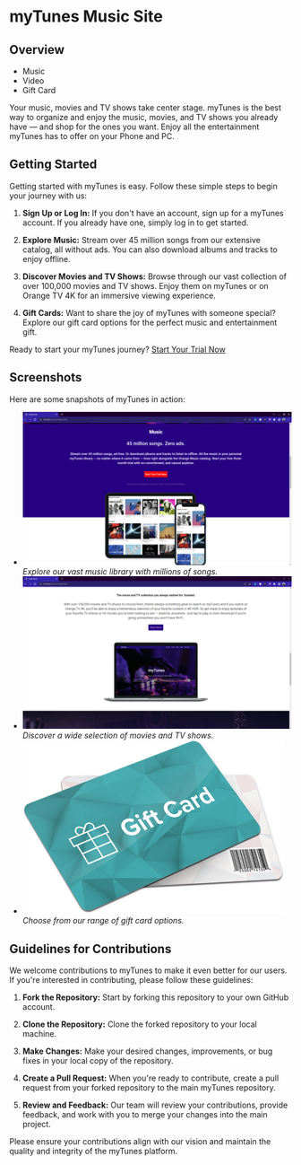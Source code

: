 # myTunes Music Site

## Overview

- Music
- Video
- Gift Card

Your music, movies and TV shows take center stage. myTunes is the best way to organize and enjoy the music, movies, and TV shows you already have — and shop for the ones you want. Enjoy all the entertainment myTunes has to offer on your Phone and PC.

## Getting Started

Getting started with myTunes is easy. Follow these simple steps to begin your journey with us:

1. **Sign Up or Log In:** If you don't have an account, sign up for a myTunes account. If you already have one, simply log in to get started.

2. **Explore Music:** Stream over 45 million songs from our extensive catalog, all without ads. You can also download albums and tracks to enjoy offline.

3. **Discover Movies and TV Shows:** Browse through our vast collection of over 100,000 movies and TV shows. Enjoy them on myTunes or on Orange TV 4K for an immersive viewing experience.

4. **Gift Cards:** Want to share the joy of myTunes with someone special? Explore our gift card options for the perfect music and entertainment gift.

Ready to start your myTunes journey? [Start Your Trial Now](#)

## Screenshots

Here are some snapshots of myTunes in action:

- ![Music](/Images/Screenshots/ss2.png) _Explore our vast music library with millions of songs._
- ![Movies](/Images/Screenshots/ss3.png) _Discover a wide selection of movies and TV shows._
- ![Gift Cards](/Images/gift_card.png) _Choose from our range of gift card options._

## Guidelines for Contributions

We welcome contributions to myTunes to make it even better for our users. If you're interested in contributing, please follow these guidelines:

1. **Fork the Repository:** Start by forking this repository to your own GitHub account.

2. **Clone the Repository:** Clone the forked repository to your local machine.

3. **Make Changes:** Make your desired changes, improvements, or bug fixes in your local copy of the repository.

4. **Create a Pull Request:** When you're ready to contribute, create a pull request from your forked repository to the main myTunes repository.

5. **Review and Feedback:** Our team will review your contributions, provide feedback, and work with you to merge your changes into the main project.

Please ensure your contributions align with our vision and maintain the quality and integrity of the myTunes platform.
